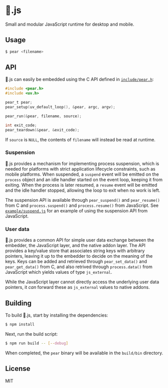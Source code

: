 # :pear:.js

Small and modular JavaScript runtime for desktop and mobile.

## Usage

```sh
$ pear <filename>
```

## API

:pear:.js can easily be embedded using the C API defined in [`include/pear.h`](include/pear.h):

```c
#include <pear.h>
#include <uv.h>

pear_t pear;
pear_setup(uv_default_loop(), &pear, argc, argv);

pear_run(&pear, filename, source);

int exit_code;
pear_teardown(&pear, &exit_code);
```

If `source` is `NULL`, the contents of `filename` will instead be read at runtime.

### Suspension

:pear:.js provides a mechanism for implementing process suspension, which is needed for platforms with strict application lifecycle constraints, such as mobile platforms. When suspended, a `suspend` event will be emitted on the `process` object and an idle handler started on the event loop, keeping it from exiting. When the process is later resumed, a `resume` event will be emitted and the idle handler stopped, allowing the loop to exit when no work is left.

The suspension API is available through `pear_suspend()` and `pear_resume()` from C and `process.suspend()` and `process.resume()` from JavaScript. See [`example/suspend.js`](example/suspend.js) for an example of using the suspension API from JavaScript.

### User data

:pear:.js provides a common API for simple user data exchange between the embedder, the JavaScript layer, and the native addon layer. The API provides a key/value store that associates string keys with arbitrary pointers, leaving it up to the embedder to decide on the meaning of the keys. Keys can be added and retrieved through `pear_set_data()` and `pear_get_data()` from C, and also retrived through `process.data()` from JavaScript which yields values of type `js_external`. 

While the JavaScript layer cannot directly access the underlying user data pointers, it _can_ forward these as `js_external` values to native addons.

## Building

To build :pear:.js, start by installing the dependencies:

```sh
$ npm install
```

Next, run the build script:

```sh
$ npm run build -- [--debug]
```

When completed, the `pear` binary will be available in the `build/bin` directory.

## License

MIT
